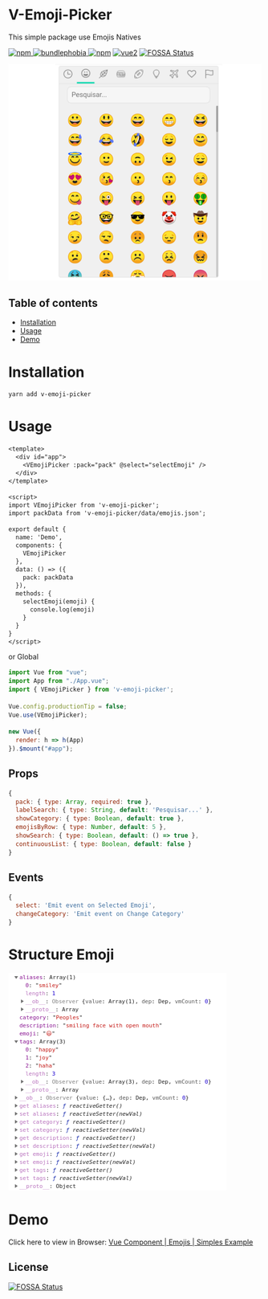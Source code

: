 # V-Emoji-Picker
This simple package use Emojis Natives

[![npm](https://img.shields.io/npm/v/v-emoji-picker.svg)
![bundlephobia](https://img.shields.io/bundlephobia/minzip/v-emoji-picker.svg?style=flat)
![npm](https://img.shields.io/npm/dm/v-emoji-picker.svg)](https://www.npmjs.com/package/v-emoji-picker)
[![vue2](https://img.shields.io/badge/vue-2.x-brightgreen.svg)](https://vuejs.org/)
[![FOSSA Status](https://app.fossa.io/api/projects/git%2Bgithub.com%2Fjoaoeudes7%2FV-Emoji-Picker.svg?type=shield)](https://app.fossa.io/projects/git%2Bgithub.com%2Fjoaoeudes7%2FV-Emoji-Picker?ref=badge_shield)

![example: Android](.demo.png)

## Table of contents
- [Installation](#installation)
- [Usage](#usage)
- [Demo](#demo)

# Installation
```bash
yarn add v-emoji-picker
```
# Usage
```vue
<template>
  <div id="app">
    <VEmojiPicker :pack="pack" @select="selectEmoji" />
  </div>
</template>

<script>
import VEmojiPicker from 'v-emoji-picker';
import packData from 'v-emoji-picker/data/emojis.json';

export default {
  name: 'Demo',
  components: {
    VEmojiPicker
  },
  data: () => ({
    pack: packData
  }),
  methods: {
    selectEmoji(emoji) {
      console.log(emoji)
    }
  }
}
</script>
```

or Global

```js
import Vue from "vue";
import App from "./App.vue";
import { VEmojiPicker } from 'v-emoji-picker';

Vue.config.productionTip = false;
Vue.use(VEmojiPicker);

new Vue({
  render: h => h(App)
}).$mount("#app");
```

## Props
```js
{
  pack: { type: Array, required: true },
  labelSearch: { type: String, default: 'Pesquisar...' },
  showCategory: { type: Boolean, default: true },
  emojisByRow: { type: Number, default: 5 },
  showSearch: { type: Boolean, default: () => true },
  continuousList: { type: Boolean, default: false }
}
```

## Events
```js
{
  select: 'Emit event on Selected Emoji',
  changeCategory: 'Emit event on Change Category'
}
```

# Structure Emoji
![](.emoji.png)

# Demo
Click here to view in Browser:
[Vue Component | Emojis | Simples Example](https://codesandbox.io/s/0m9x7ooo8v)


## License
[![FOSSA Status](https://app.fossa.io/api/projects/git%2Bgithub.com%2Fjoaoeudes7%2FV-Emoji-Picker.svg?type=large)](https://app.fossa.io/projects/git%2Bgithub.com%2Fjoaoeudes7%2FV-Emoji-Picker?ref=badge_large)
